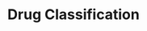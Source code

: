 ---
title: Drug Classification
emoji: 👀
colorFrom: green
colorTo: green
sdk: gradio
sdk_version: 5.20.0
app_file: app.py
pinned: false
---